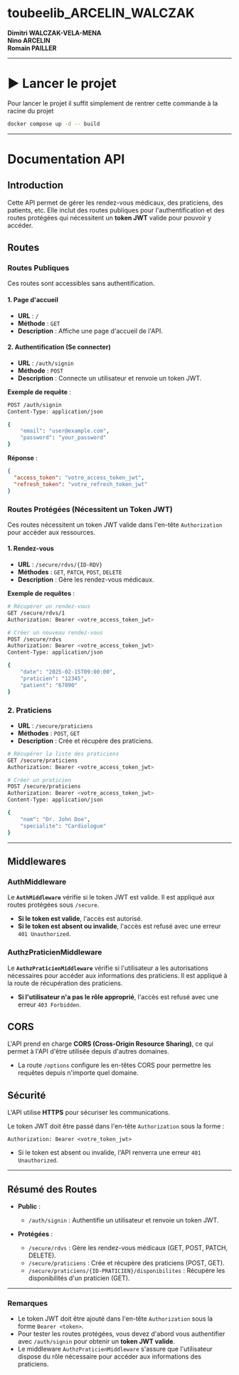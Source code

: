 # toubeelib_ARCELIN_WALCZAK

**Dimitri WALCZAK-VELA-MENA**  
**Nino ARCELIN**  
**Romain PAILLER**

---

# ▶️ Lancer le projet

Pour lancer le projet il suffit simplement de rentrer cette commande à la racine du projet

```bash
docker compose up -d -- build
```

---

# Documentation API

## Introduction

Cette API permet de gérer les rendez-vous médicaux, des praticiens, des patients, etc. Elle inclut des routes publiques pour l'authentification et des routes protégées qui nécessitent un **token JWT** valide pour pouvoir y accéder.

## Routes

### Routes Publiques

Ces routes sont accessibles sans authentification.

#### 1. **Page d'accueil**

- **URL** : `/`
- **Méthode** : `GET`
- **Description** : Affiche une page d'accueil de l'API.

#### 2. **Authentification (Se connecter)**

- **URL** : `/auth/signin`
- **Méthode** : `POST`
- **Description** : Connecte un utilisateur et renvoie un token JWT.

**Exemple de requête** :

```bash
POST /auth/signin
Content-Type: application/json

{
    "email": "user@example.com",
    "password": "your_password"
}
```

**Réponse** :

```json
{
  "access_token": "votre_access_token_jwt",
  "refresh_token": "votre_refresh_token_jwt"
}
```

### Routes Protégées (Nécessitent un Token JWT)

Ces routes nécessitent un token JWT valide dans l'en-tête `Authorization` pour accéder aux ressources.

#### 1. **Rendez-vous**

- **URL** : `/secure/rdvs/{ID-RDV}`
- **Méthodes** : `GET`, `PATCH`, `POST`, `DELETE`
- **Description** : Gère les rendez-vous médicaux.

**Exemple de requêtes** :

```bash
# Récupérer un rendez-vous
GET /secure/rdvs/1
Authorization: Bearer <votre_access_token_jwt>
```

```bash
# Créer un nouveau rendez-vous
POST /secure/rdvs
Authorization: Bearer <votre_access_token_jwt>
Content-Type: application/json

{
    "date": "2025-02-15T09:00:00",
    "praticien": "12345",
    "patient": "67890"
}
```

### 2. **Praticiens**

- **URL** : `/secure/praticiens`
- **Méthodes** : `POST`, `GET`
- **Description** : Crée et récupère des praticiens.

```bash
# Récupérer la liste des praticiens
GET /secure/praticiens
Authorization: Bearer <votre_access_token_jwt>
```

```bash
# Créer un praticien
POST /secure/praticiens
Authorization: Bearer <votre_access_token_jwt>
Content-Type: application/json

{
    "nom": "Dr. John Doe",
    "specialite": "Cardiologue"
}
```

---

## Middlewares

### AuthMiddleware

Le **`AuthMiddleware`** vérifie si le token JWT est valide. Il est appliqué aux routes protégées sous `/secure`.

- **Si le token est valide**, l'accès est autorisé.
- **Si le token est absent ou invalide**, l'accès est refusé avec une erreur `401 Unauthorized`.

### AuthzPraticienMiddleware

Le **`AuthzPraticienMiddleware`** vérifie si l'utilisateur a les autorisations nécessaires pour accéder aux informations des praticiens. Il est appliqué à la route de récupération des praticiens.

- **Si l'utilisateur n'a pas le rôle approprié**, l'accès est refusé avec une erreur `403 Forbidden`.

## CORS

L'API prend en charge **CORS (Cross-Origin Resource Sharing)**, ce qui permet à l'API d'être utilisée depuis d'autres domaines.

- La route `/options` configure les en-têtes CORS pour permettre les requêtes depuis n'importe quel domaine.

## Sécurité

L'API utilise **HTTPS** pour sécuriser les communications.

Le token JWT doit être passé dans l'en-tête `Authorization` sous la forme :

```
Authorization: Bearer <votre_token_jwt>
```

- Si le token est absent ou invalide, l'API renverra une erreur `401 Unauthorized`.

---

## Résumé des Routes

- **Public** :

  - `/auth/signin` : Authentifie un utilisateur et renvoie un token JWT.

- **Protégées** :
  - `/secure/rdvs` : Gère les rendez-vous médicaux (GET, POST, PATCH, DELETE).
  - `/secure/praticiens` : Crée et récupère des praticiens (POST, GET).
  - `/secure/praticiens/{ID-PRATICIEN}/disponibilites` : Récupère les disponibilités d'un praticien (GET).

---

### Remarques

- Le token JWT doit être ajouté dans l'en-tête `Authorization` sous la forme `Bearer <token>`.
- Pour tester les routes protégées, vous devez d'abord vous authentifier avec `/auth/signin` pour obtenir un **token JWT valide**.
- Le middleware `AuthzPraticienMiddleware` s'assure que l'utilisateur dispose du rôle nécessaire pour accéder aux informations des praticiens.
